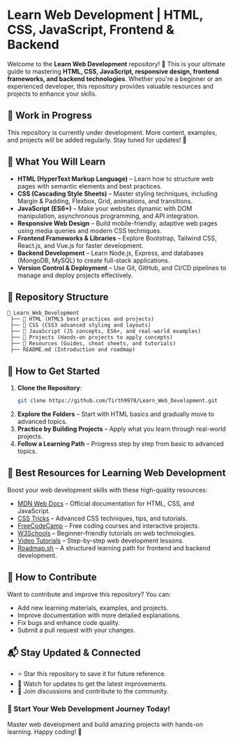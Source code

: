 # Learn Web Development | HTML, CSS, JavaScript, Frontend & Backend

Welcome to the **Learn Web Development** repository! 🚀 This is your ultimate guide to mastering **HTML, CSS, JavaScript, responsive design, frontend frameworks, and backend technologies**. Whether you're a beginner or an experienced developer, this repository provides valuable resources and projects to enhance your skills.

## 🚧 Work in Progress
This repository is currently under development. More content, examples, and projects will be added regularly. Stay tuned for updates! 🚀

## 📌 What You Will Learn
- **HTML (HyperText Markup Language)** – Learn how to structure web pages with semantic elements and best practices.
- **CSS (Cascading Style Sheets)** – Master styling techniques, including Margin & Padding, Flexbox, Grid, animations, and transitions.
- **JavaScript (ES6+)** – Make your websites dynamic with DOM manipulation, asynchronous programming, and API integration.
- **Responsive Web Design** – Build mobile-friendly, adaptive web pages using media queries and modern CSS techniques.
- **Frontend Frameworks & Libraries** – Explore Bootstrap, Tailwind CSS, React.js, and Vue.js for faster development.
- **Backend Development** – Learn Node.js, Express, and databases (MongoDB, MySQL) to create full-stack applications.
- **Version Control & Deployment** – Use Git, GitHub, and CI/CD pipelines to manage and deploy projects effectively.

## 📂 Repository Structure
```
📁 Learn_Web_Development
 ├── 📂 HTML (HTML5 best practices and projects)
 ├── 📂 CSS (CSS3 advanced styling and layouts)
 ├── 📂 JavaScript (JS concepts, ES6+, and real-world examples)
 ├── 📂 Projects (Hands-on projects to apply concepts)
 ├── 📂 Resources (Guides, cheat sheets, and tutorials)
 ├── README.md (Introduction and roadmap)
```

## 🚀 How to Get Started
1. **Clone the Repository**:
   ```sh
   git clone https://github.com/Tirth9978/Learn_Web_Development.git
   ```
2. **Explore the Folders** – Start with HTML basics and gradually move to advanced topics.
3. **Practice by Building Projects** – Apply what you learn through real-world projects.
4. **Follow a Learning Path** – Progress step by step from basic to advanced topics.

## 📖 Best Resources for Learning Web Development
Boost your web development skills with these high-quality resources:
- [MDN Web Docs](https://developer.mozilla.org/) – Official documentation for HTML, CSS, and JavaScript.
- [CSS Tricks](https://css-tricks.com/) – Advanced CSS techniques, tips, and tutorials.
- [FreeCodeCamp](https://www.freecodecamp.org/) – Free coding courses and interactive projects.
- [W3Schools](https://www.w3schools.com/) – Beginner-friendly tutorials on web technologies.
- [Video Tutorials](https://www.codewithharry.com/) – Step-by-step web development lessons.
- [Roadmap.sh](https://roadmap.sh/) – A structured learning path for frontend and backend development.

## 🌟 How to Contribute
Want to contribute and improve this repository? You can:
- Add new learning materials, examples, and projects.
- Improve documentation with more detailed explanations.
- Fix bugs and enhance code quality.
- Submit a pull request with your changes.

## 📬 Stay Updated & Connected
- ⭐ Star this repository to save it for future reference.
- 🔔 Watch for updates to get the latest improvements.
- 💬 Join discussions and contribute to the community.

### 🚀 Start Your Web Development Journey Today!
Master web development and build amazing projects with hands-on learning. Happy coding! 🎉

